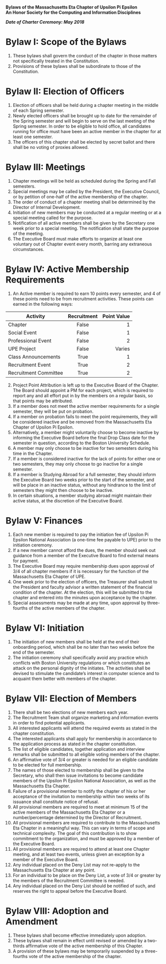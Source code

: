 **Bylaws of the Massachusetts Eta Chapter of Upsilon Pi Epsilon  
An Honor Society for the Computing and Information Disciplines**

***Date of Charter Ceremony: May 2018***

# Bylaw I: Scope of the Bylaws

1. These bylaws shall govern the conduct of the chapter in those matters not specifically treated in the Constitution.
2. Provisions of these bylaws shall be subordinate to those of the Constitution.

# Bylaw II: Election of Officers

1. Election of officers shall be held during a chapter meeting in the middle of each Spring semester. 
2. Newly elected officers shall be brought up to date for the remainder of the Spring semester and will begin to serve on the last meeting of the Spring semester. In order to be eligible to hold office, all candidates running for office must have been an active member in the chapter for at least one semester.
3. The officers of this chapter shall be elected by secret ballot and there shall be no voting of proxies allowed.

# Bylaw III: Meetings

1. Chapter meetings will be held as scheduled during the Spring and Fall semesters.
2. Special meetings may be called by the President, the Executive Council, or by petition of one-half of the active membership of the chapter.
3. The order of conduct of a chapter meeting shall be determined by the Director of Internal Development. 
6. Initiation of new members may be conducted at a regular meeting or at a special meeting called for the purpose.
7. Notification of all active members shall be given by the Secretary one week prior to a special meeting. The notification shall state the purpose of the meeting.
8. The Executive Board must make efforts to organize at least one voluntary out of Chapter event every month, barring any extraneous circumstances.
 
# Bylaw IV: Active Membership Requirements

1. An Active member is required to earn 10 points every semester, and 4 of these points need to be from recruitment activities. These points can earned in the following ways:

| Activity  | Recruitment | Point Value  |
| ------------- |:-------------:| -----:|
| Chapter      | False | 1 |
| Social Event  | False      |  1 |
| Professional Event | False   | 2 |
| UPE Project | False   | Varies |
| Class Announcements | True   | 1 |
| Recruitment Event | True   | 2 |
| Recruitment Committee | True   | 2 |

2. Project Point Attribution is left up to the Executive Board of the Chapter. The Board should appoint a PM for each project, which is required to report any and all effort put in by the members on a regular basis, so that points may be attributed.
3. If a member does not meet the active member requirements for a single semester, they will be put on probation.
4. If a member on probation fails to meet the point requirements, they will be considered inactive and be removed from the Massachusetts Eta Chapter of Upsilon Pi Epsilon.
5. Alternatively, a member might voluntarily choose to become inactive by informing the Executive Board before the final Drop Class date for the semester in question, according to the Boston University Schedule.
6. A member may only choose to be inactive for two semesters during his time in the Chapter.
7. If a member is considered inactive for the lack of points for either one or two semesters, they may only choose to go inactive for a single semester.
8. If a member is Studying Abroad for a full semester, they should inform the Executive Board two weeks prior to the start of the semester, and will be place in an inactive status, without any hindrance to the limit of semesters they might then choose to be inactive.
9. In certain situations, a member studying abroad might maintain their active status, at the discretion of the Executive Board.

# Bylaw V: Finances

1. Each new member is required to pay the initiation fee of Upsilon Pi Epsilon National Association (a one-time fee payable to UPE) prior to the initiation ceremony.
2. If a new member cannot afford the dues, the member should seek out guidance from a member of the Executive Board to find external means for payment.
3. The Executive Board may require membership dues upon approval of 3/4 of all chapter members if it is necessary for the function of the Massachusetts Eta Chapter of UPE.
4. One week prior to the election of officers, the Treasurer shall submit to the President and faculty advisor a written statement of the financial condition of the chapter. At the election, this will be submitted to the chapter and entered into the minutes upon acceptance by the chapter.
5. Special assessments may be made at any time, upon approval by three-fourths of the active members of the chapter.

# Bylaw VI: Initiation

1. The initiation of new members shall be held at the end of their onboarding period, which shall be no later than two weeks before the end of the semester.
2. The initiation ceremony shall specifically avoid any practice which conflicts with Boston University regulations or which constitutes an attack on the personal dignity of the initiates. The activities shall be devised to stimulate the candidate’s interest in computer science and to acquaint them better with members of the chapter.

# Bylaw VII: Election of Members

1. There shall be two elections of new members each year.
2. The Recruitment Team shall organize marketing and information events in order to find potential applicants.
3. All interested applicants will attend the required events as stated in the chapter constitution.
4. The interested applicants shall apply for membership in accordance to the application process as stated in the chapter constitution.
5. The list of eligible candidates, together application and interview remarks shall be submitted to all eligible voting members of the chapter.
6. An affirmative vote of 3/4 or greater is needed for an eligible candidate to be elected for full membership.
7. The names of those elected to membership shall be given to the Secretary, who shall then issue invitations to become candidate members of the Upsilon Pi Epsilon National Association, as well as the Massachusetts Eta Chapter.
8. Failure of a provisional member to notify the chapter of his or her acceptance of the invitation to membership within two weeks of its issuance shall constitute notice of refusal.
9. All provisional members are required to meet at minimum 15 of the active members of the Massachusetts Eta Chapter or a number/percentage determined by the Director of Recruitment.
10. All provisional members are required to contribute to the Massachusetts Eta Chapter in a meaningful way. This can vary in terms of scope and technical complexity. The goal of this contribution is to show commitment to the organization, and must be approved by a member of the Executive Board.
11. All provisional members are required to attend at least one Chapter meeting, and at least two events, unless given an exception by a member of the Executive Board.
12. Any individual placed on the Deny List may not re-apply to the Massachusetts Eta Chapter at any point.
13. For an individual to be place on the Deny List, a vote of 3/4 or greater by the members of the Recruitment Committee is needed.
14. Any individual placed on the Deny List should be notified of such, and reserves the right to appeal before the Executive Board.
    
    
# Bylaw VIII: Adoption and Amendment

1. These bylaws shall become effective immediately upon adoption.
2. These bylaws shall remain in effect until revised or amended by a two-thirds affirmative vote of the active membership of this Chapter.
3. A provision of these bylaws may be temporarily suspended by a three-fourths vote of the active membership of the chapter.
